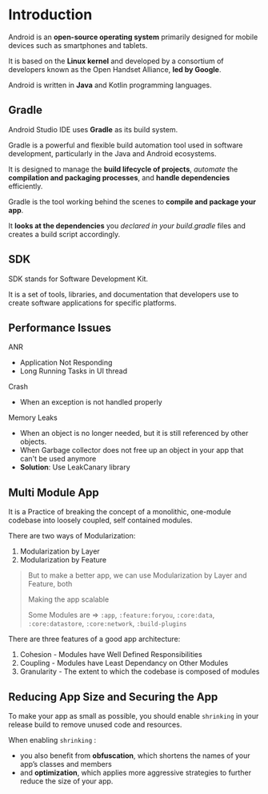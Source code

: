 # Introduction

Android is an **open-source operating system** primarily designed for mobile devices such as smartphones and tablets.

It is based on the **Linux kernel** and developed by a consortium of developers known as the Open Handset Alliance, **led by Google**.

Android is written in **Java** and Kotlin programming languages.

## Gradle

Android Studio IDE uses **Gradle** as its build system.

Gradle is a powerful and flexible build automation tool used in software development, particularly in the Java and Android ecosystems.

It is designed to manage the **build lifecycle of projects**, _automate_ the **compilation and packaging processes**, and **handle dependencies** efficiently.

Gradle is the tool working behind the scenes to **compile and package your app**.

It **looks at the dependencies** you _declared in your build.gradle_ files and creates a build script accordingly.

## SDK

SDK stands for Software Development Kit.

It is a set of tools, libraries, and documentation that developers use to create software applications for specific platforms.

## Performance Issues

ANR

- Application Not Responding
- Long Running Tasks in UI thread

Crash

- When an exception is not handled properly

Memory Leaks

- When an object is no longer needed, but it is still referenced by other objects.
- When Garbage collector does not free up an object in your app that can't be used anymore
- **Solution**: Use LeakCanary library

## Multi Module App

It is a Practice of breaking the concept of a monolithic, one-module codebase into loosely coupled, self contained modules.

There are two ways of Modularization:

1. Modularization by Layer
2. Modularization by Feature

> But to make a better app, we can use Modularization by Layer and Feature, both
>
> Making the app scalable
>
> Some Modules are => `:app`, `:feature:foryou`, `:core:data`, `:core:datastore`, `:core:network`, `:build-plugins`

There are three features of a good app architecture:

1. Cohesion - Modules have Well Defined Responsibilities
2. Coupling - Modules have Least Dependancy on Other Modules
3. Granularity - The extent to which the codebase is composed of modules

## Reducing App Size and Securing the App

To make your app as small as possible, you should enable `shrinking` in your release build to remove unused code and resources.

When enabling `shrinking` :

- you also benefit from **obfuscation**, which shortens the names of your app’s classes and members
- and **optimization**, which applies more aggressive strategies to further reduce the size of your app.
